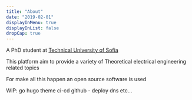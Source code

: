 ```yaml
---
title: "About"
date: "2019-02-01"
displayInMenu: true
displayInList: false
dropCap: true
---
```


A PhD student at [Technical University of Sofia](https://tu-sofia.bg/)

This platform aim to provide a variety of Theoretical electrical engineering related topics

For make all this happen an open source software is used

WIP:
go
hugo
theme
ci-cd
github - deploy
dns
etc...
 